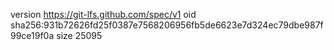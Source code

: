 version https://git-lfs.github.com/spec/v1
oid sha256:931b72626fd25f0387e7568206956fb5de6623e7d324ec79dbe987f99ce19f0a
size 25095

